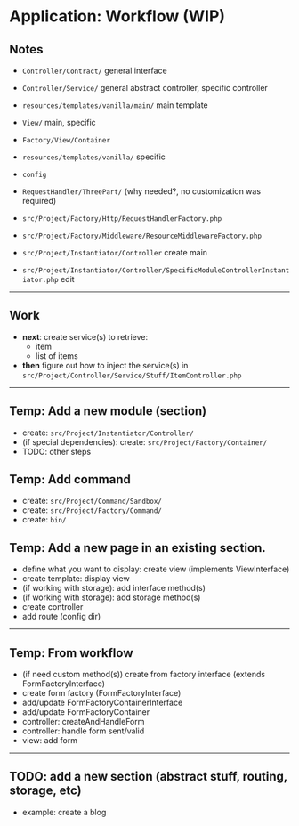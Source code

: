 # Application: Workflow (WIP)

## Notes

- `Controller/Contract/` general interface
- `Controller/Service/` general abstract controller, specific controller
- `resources/templates/vanilla/main/` main template
- `View/` main, specific
- `Factory/View/Container`
- `resources/templates/vanilla/` specific
- `config`

- `RequestHandler/ThreePart/` (why needed?, no customization was required)

- `src/Project/Factory/Http/RequestHandlerFactory.php`
- `src/Project/Factory/Middleware/ResourceMiddlewareFactory.php`

- `src/Project/Instantiator/Controller` create main
- `src/Project/Instantiator/Controller/SpecificModuleControllerInstantiator.php` edit

---

## Work

- **next**: create service(s) to retrieve:
    - item
    - list of items
- **then** figure out how to inject the service(s) in `src/Project/Controller/Service/Stuff/ItemController.php`

---

## Temp: Add a new module (section)

- create: `src/Project/Instantiator/Controller/`
- (if special dependencies): create: `src/Project/Factory/Container/`
- TODO: other steps

## Temp: Add command

- create: `src/Project/Command/Sandbox/`
- create: `src/Project/Factory/Command/`
- create: `bin/`

## Temp: Add a new page in an existing section.

- define what you want to display: create view (implements ViewInterface)
- create template: display view
- (if working with storage): add interface method(s)
- (if working with storage): add storage method(s)
- create controller
- add route (config dir)

---

## Temp: From workflow

- (if need custom method(s)) create from factory interface (extends FormFactoryInterface)
- create form factory (FormFactoryInterface)
- add/update FormFactoryContainerInterface
- add/update FormFactoryContainer
- controller: createAndHandleForm
- controller: handle form sent/valid
- view: add form

---

## TODO: add a new section (abstract stuff, routing, storage, etc)

- example: create a blog
